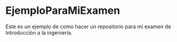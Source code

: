 # EjemploParaMiExamen
Este es un ejemplo de como hacer un repositorio para mi examen de Introducción a la ingeniería.
